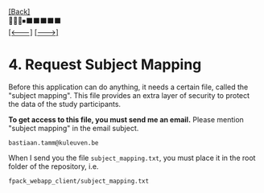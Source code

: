 [\[Back\]](./README.md) \
🔲🔲🔲⏹⬛️⬛️⬛️⬛️⬛️ \
[\[<---\]](./03_working_with_praat.md) [\[--->\]](./05_your_task_part1.md)

# 4. Request Subject Mapping

Before this application can do anything, it needs a certain file, called the "subject
mapping". This file provides an extra layer of security to protect the data of the
study participants.

**To get access to this file, you must send me an email.** Please mention "subject
mapping" in the email subject.
```
bastiaan.tamm@kuleuven.be
```

When I send you the file `subject_mapping.txt`, you must place it in the root folder
of the repository, i.e.
```
fpack_webapp_client/subject_mapping.txt
```
